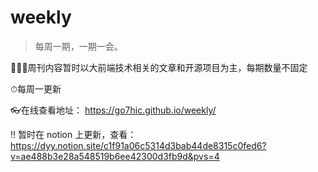# weekly
> 每周一期，一期一会。

👨🏻‍💻周刊内容暂时以大前端技术相关的文章和开源项目为主，每期数量不固定

⏱每周一更新

👓在线查看地址： https://go7hic.github.io/weekly/

‼️ 暂时在 notion 上更新，查看：https://dyy.notion.site/c1f91a06c5314d3bab44de8315c0fed6?v=ae488b3e28a548519b6ee42300d3fb9d&pvs=4
